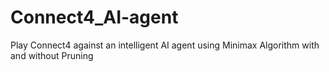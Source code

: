# Connect4_AI-agent
Play Connect4 against an intelligent AI agent using Minimax Algorithm with and without Pruning
